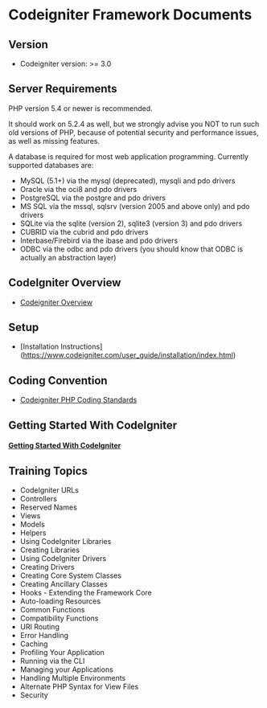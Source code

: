 # Codeigniter Framework Documents

## Version
- Codeigniter version: >= 3.0

## Server Requirements
  PHP version 5.4 or newer is recommended.

  It should work on 5.2.4 as well, but we strongly advise you NOT to run such old versions of PHP, because of potential security and performance issues, as well as missing features.

  A database is required for most web application programming. Currently supported databases are:

  - MySQL (5.1+) via the mysql (deprecated), mysqli and pdo drivers
  - Oracle via the oci8 and pdo drivers
  - PostgreSQL via the postgre and pdo drivers
  - MS SQL via the mssql, sqlsrv (version 2005 and above only) and pdo drivers
  - SQLite via the sqlite (version 2), sqlite3 (version 3) and pdo drivers
  - CUBRID via the cubrid and pdo drivers
  - Interbase/Firebird via the ibase and pdo drivers
  - ODBC via the odbc and pdo drivers (you should know that ODBC is actually an abstraction layer)

## CodeIgniter Overview
- [Codeigniter Overview](https://www.codeigniter.com/user_guide/overview/index.html)

## Setup
- [Installation Instructions] (https://www.codeigniter.com/user_guide/installation/index.html)

## Coding Convention
- [Codeigniter PHP Coding Standards](https://www.codeigniter.com/user_guide/general/styleguide.html)

## Getting Started With CodeIgniter
#### [Getting Started With CodeIgniter](https://www.codeigniter.com/user_guide/overview/getting_started.html)

## Training Topics
  - CodeIgniter URLs
  - Controllers
  - Reserved Names
  - Views
  - Models
  - Helpers
  - Using CodeIgniter Libraries
  - Creating Libraries
  - Using CodeIgniter Drivers
  - Creating Drivers
  - Creating Core System Classes
  - Creating Ancillary Classes
  - Hooks - Extending the Framework Core
  - Auto-loading Resources
  - Common Functions
  - Compatibility Functions
  - URI Routing
  - Error Handling
  - Caching
  - Profiling Your Application
  - Running via the CLI
  - Managing your Applications
  - Handling Multiple Environments
  - Alternate PHP Syntax for View Files
  - Security

